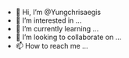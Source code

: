 - 👋 Hi, I’m @Yungchrisaegis
- 👀 I’m interested in ...
- 🌱 I’m currently learning ...
- 💞️ I’m looking to collaborate on ...
- 📫 How to reach me ...

<!---
Yungchrisaegis/Yungchrisaegis is a ✨ special ✨ repository because its `README.md` (this file) appears on your GitHub profile.
You can click the Preview link to take a look at your changes.
--->
